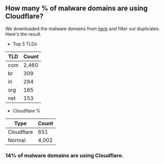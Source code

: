 ## How many % of malware domains are using Cloudflare?


We downloaded the malware domains from [here](https://urlhaus.abuse.ch) and filter out duplicates.
Here's the result.


[//]: # (start replacement)


- Top 5 TLDs

| TLD | Count |
| --- | --- |
| com | 2,460 |
| br | 309 |
| in | 284 |
| org | 165 |
| net | 153 |


- Cloudflare %

| Type | Count |
| --- | --- |
| Cloudflare | 651 |
| Normal | 4,002 |


### 14% of malware domains are using Cloudflare.